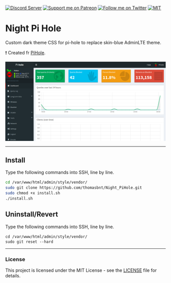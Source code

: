 [![Discord Server](https://flat.badgen.net/badge/Join/Discord%20server/7289DA?icon=discord)](https://www.thomasbnt.fr/discord/?utm_source=link_github?utm_medium=github)
[![Support me on Patreon](https://flat.badgen.net/badge/Be/donator/F96854?icon=patreon)](https://www.patreon.com/thomasbnt)
[![Follow me on Twitter](https://flat.badgen.net/badge/Follow/Me/33A1F2?icon=twitter)](https://twitter.com/Hyprimort)
[![MIT](https://flat.badgen.net/github/license/thomasbnt/Night_PiHole)](LICENSE)

# Night Pi Hole
Custom dark theme CSS for pi-hole to replace skin-blue AdminLTE theme.

❗ Created fr [PiHole](https://github.com/pi-hole/pi-hole).

![Screenshot Preview Dashboard](preview_dashboard.png)

---

## Install
Type the following commands into SSH, line by line.

```bash
cd /var/www/html/admin/style/vendor/
sudo git clone https://github.com/thomasbnt/Night_PiHole.git
sudo chmod +x install.sh
./install.sh
```

## Uninstall/Revert
Type the following commands into SSH, line by line.

```
cd /var/www/html/admin/style/vendor/
sudo git reset --hard
```

---

### License
This project is licensed under the MIT License - see the [LICENSE](LICENSE) file for details.
